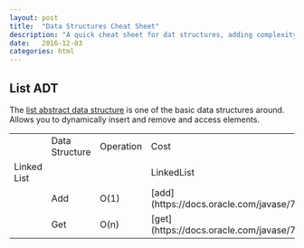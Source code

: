 ```yaml
---
layout: post
title:  "Data Structures Cheat Sheet"
description: "A quick cheat sheet for dat structures, adding complexity and a implementation sample in java"
date:   2016-12-03
categories: html
---
```


## List ADT

The [list abstract data structure](https://goo.gl/mhgkxI) is one of the basic data structures around. Allows you to dynamically insert and remove and access elements.

<table class="table">
  <th>
    <td>Data Structure</td>
    <td>Operation</td>
    <td>Cost</td>
    <td>Java Implementation</td>
  </th>
  <tr>
    <td>Linked List</td>
    <td></td>
    <td></td>
    <td>LinkedList</td>
  </tr>
  <tr>
    <td></td>
    <td>Add</td>
    <td>O(1)</td>
    <td>[add](https://docs.oracle.com/javase/7/docs/api/java/util/LinkedList.html#add(E))</td>
  </tr>
  <tr>
    <td></td>
    <td>Get</td>
    <td>O(n)</td>
    <td>[get](https://docs.oracle.com/javase/7/docs/api/java/util/LinkedList.html#get(int))</td>
  </tr>
</table>
